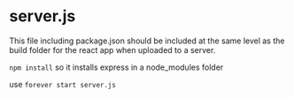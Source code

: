 # server.js

This file including package.json should be included at the same level as the build folder for the react app when uploaded to a server.

`npm install` so it installs express in a node_modules folder

use `forever start server.js`

